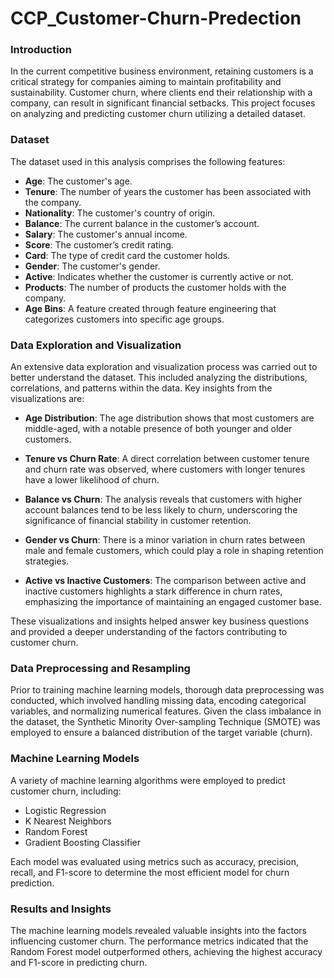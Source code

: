 # CCP_Customer-Churn-Predection

### Introduction  
In the current competitive business environment, retaining customers is a critical strategy for companies aiming to maintain profitability and sustainability. Customer churn, where clients end their relationship with a company, can result in significant financial setbacks. This project focuses on analyzing and predicting customer churn utilizing a detailed dataset.

### Dataset  
The dataset used in this analysis comprises the following features:

- **Age**: The customer's age.
- **Tenure**: The number of years the customer has been associated with the company.
- **Nationality**: The customer's country of origin.
- **Balance**: The current balance in the customer’s account.
- **Salary**: The customer's annual income.
- **Score**: The customer’s credit rating.
- **Card**: The type of credit card the customer holds.
- **Gender**: The customer's gender.
- **Active**: Indicates whether the customer is currently active or not.
- **Products**: The number of products the customer holds with the company.
- **Age Bins**: A feature created through feature engineering that categorizes customers into specific age groups.

### Data Exploration and Visualization  
An extensive data exploration and visualization process was carried out to better understand the dataset. This included analyzing the distributions, correlations, and patterns within the data. Key insights from the visualizations are:

- **Age Distribution**: The age distribution shows that most customers are middle-aged, with a notable presence of both younger and older customers.
  
- **Tenure vs Churn Rate**: A direct correlation between customer tenure and churn rate was observed, where customers with longer tenures have a lower likelihood of churn.
  
- **Balance vs Churn**: The analysis reveals that customers with higher account balances tend to be less likely to churn, underscoring the significance of financial stability in customer retention.
  
- **Gender vs Churn**: There is a minor variation in churn rates between male and female customers, which could play a role in shaping retention strategies.
  
- **Active vs Inactive Customers**: The comparison between active and inactive customers highlights a stark difference in churn rates, emphasizing the importance of maintaining an engaged customer base.

These visualizations and insights helped answer key business questions and provided a deeper understanding of the factors contributing to customer churn.

### Data Preprocessing and Resampling  
Prior to training machine learning models, thorough data preprocessing was conducted, which involved handling missing data, encoding categorical variables, and normalizing numerical features. Given the class imbalance in the dataset, the Synthetic Minority Over-sampling Technique (SMOTE) was employed to ensure a balanced distribution of the target variable (churn).

### Machine Learning Models  
A variety of machine learning algorithms were employed to predict customer churn, including:

- Logistic Regression
- K Nearest Neighbors
- Random Forest
- Gradient Boosting Classifier

Each model was evaluated using metrics such as accuracy, precision, recall, and F1-score to determine the most efficient model for churn prediction.

### Results and Insights  
The machine learning models revealed valuable insights into the factors influencing customer churn. The performance metrics indicated that the Random Forest model outperformed others, achieving the highest accuracy and F1-score in predicting churn.
